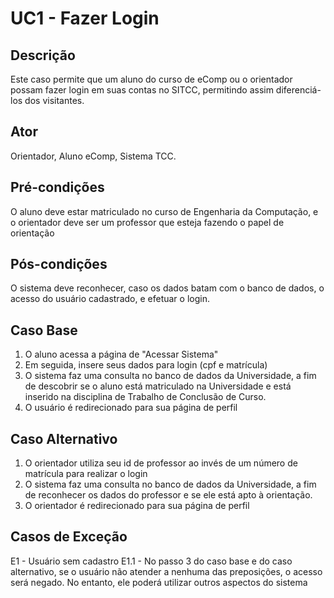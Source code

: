 # UC1 - Fazer Login

## Descrição
Este caso permite que um aluno do curso de eComp ou o orientador possam fazer login em suas contas no SITCC, permitindo assim diferenciá-los dos visitantes.  
## Ator
Orientador, Aluno eComp, Sistema TCC.
## Pré-condições
O aluno deve estar matriculado no curso de Engenharia da Computação, e o orientador deve ser um professor que esteja fazendo o papel de orientação
## Pós-condições
O sistema deve reconhecer, caso os dados batam com o banco de dados, o acesso do usuário cadastrado, e efetuar o login.
## Caso Base
1. O aluno acessa a página de "Acessar Sistema"
2. Em seguida, insere seus dados para login (cpf e matrícula)
3. O sistema faz uma consulta no banco de dados da Universidade, a fim de descobrir se o aluno está matriculado na Universidade e está inserido na disciplina de Trabalho de Conclusão de Curso.
4. O usuário é redirecionado para sua página de perfil
## Caso Alternativo
1. O orientador utiliza seu id de professor ao invés de um número de matrícula para realizar o login
2. O sistema faz uma consulta no banco de dados da Universidade, a fim de reconhecer os dados do professor e se ele está apto à orientação.
3. O orientador é redirecionado para sua página de perfil
## Casos de Exceção
E1 - Usuário sem cadastro
E1.1 - No passo 3 do caso base e do caso alternativo, se o usuário não atender a nenhuma das preposições, o acesso será negado. No entanto, ele poderá utilizar outros aspectos do sistema